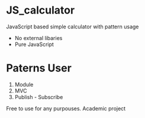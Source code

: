 JS_calculator
=============

JavaScript based simple calculator with pattern usage

- No external libaries
- Pure JavaScript

Paterns User
============
1. Module
2. MVC
3. Publish - Subscribe 


Free to use for any purpouses. Academic project
